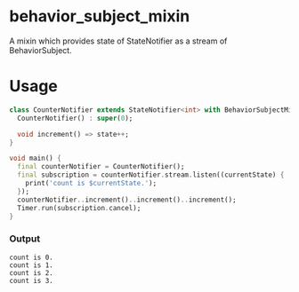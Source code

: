 # behavior_subject_mixin
A mixin which provides state of StateNotifier as a stream of BehaviorSubject.

# Usage

```dart
class CounterNotifier extends StateNotifier<int> with BehaviorSubjectMixin {
  CounterNotifier() : super(0);

  void increment() => state++;
}

void main() {
  final counterNotifier = CounterNotifier();
  final subscription = counterNotifier.stream.listen((currentState) {
    print('count is $currentState.');
  });
  counterNotifier..increment()..increment()..increment();
  Timer.run(subscription.cancel);
}
```

### Output
```
count is 0.
count is 1.
count is 2.
count is 3.
```